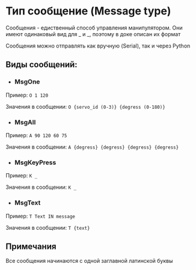 # Тип сообщение (Message type)
Сообщения - едиственный способ управления манипулятором.
Они имеют одинаковый вид для _ и _, поэтому в доке описан
их формат

Сообщения можно отправлять как вручную (Serial), так и через
Python

## Виды сообщений:

- ### MsgOne
Пример: `O 1 120`

Значения в сообщении: `O {servo_id (0-3)} {degress (0-180)}`


- ### MsgAll
Пример: `A 90 120 60 75`

Значения в сообщении: `A {degress} {degress} {degress} {degress}`


- ### MsgKeyPress
Пример: `K _`

Значения в сообщении: `K _`


- ### MsgText
Пример: `T Text IN message`

Значения в сообщении: `T {text}`

## Примечания
Все сообщения начинаются с одной заглавной латинской буквы
